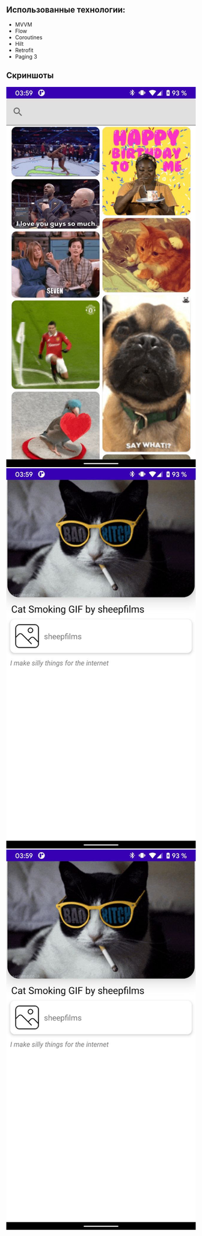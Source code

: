 ## Использованные технологии:
 * MVVM
 * Flow
 * Coroutines
 * Hilt
 * Retrofit
 * Paging 3

## Скриншоты
![Main screen - empty search](https://github.com/onoprygit/GIF-app/blob/master/no-search.jpg?raw=true)
![Main screen - searched](https://github.com/onoprygit/GIF-app/blob/master/details.jpg?raw=true)
![Details screen](https://github.com/onoprygit/GIF-app/blob/master/details.jpg?raw=true)

 
 
 
